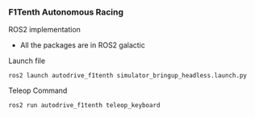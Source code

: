 ### F1Tenth Autonomous Racing

ROS2 implementation 

- All the packages are in ROS2 galactic

Launch file
```
ros2 launch autodrive_f1tenth simulator_bringup_headless.launch.py
```

Teleop Command
```
ros2 run autodrive_f1tenth teleop_keyboard
```